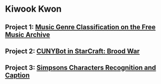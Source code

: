 # Kiwook Kwon


## Project 1: [Music Genre Classification on the Free Music Archive](https://github.com/kikwon/fma_project)

## Project 2: [CUNYBot in StarCraft: Brood War](https://github.com/kikwon/CUNYAIModule)

## Project 3: [Simpsons Characters Recognition and Caption](https://github.com/kikwon/Simpsons-Characters-Recognition-and-Caption)
